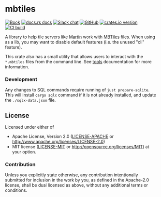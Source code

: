 # mbtiles

[![Book](https://img.shields.io/badge/docs-Book-informational)](https://maplibre.org/martin/50-tools.html)
[![docs.rs docs](https://docs.rs/mbtiles/badge.svg)](https://docs.rs/mbtiles)
[![Slack chat](https://img.shields.io/badge/Chat-on%20Slack-blueviolet)](https://slack.openstreetmap.us/)
[![GitHub](https://img.shields.io/badge/github-maplibre/martin-8da0cb?logo=github)](https://github.com/maplibre/martin)
[![crates.io version](https://img.shields.io/crates/v/mbtiles.svg)](https://crates.io/crates/mbtiles)
[![CI build](https://github.com/maplibre/martin/actions/workflows/ci.yml/badge.svg)](https://github.com/maplibre/martin/actions)

A library to help tile servers like [Martin](https://maplibre.org/martin) work with [MBTiles](https://github.com/mapbox/mbtiles-spec) files. When using as a lib, you may want to disable default features (i.e. the unused "cli" feature).

This crate also has a small utility that allows users to interact with the `*.mbtiles` files from the command line.  See [tools](https://maplibre.org/martin/50-tools.html) documentation for more information.

### Development

Any changes to SQL commands require running of `just prepare-sqlite`.  This will install `cargo sqlx` command if it is not already installed, and update the `./sqlx-data.json` file.

## License

Licensed under either of

* Apache License, Version 2.0 ([LICENSE-APACHE](LICENSE-APACHE) or <http://www.apache.org/licenses/LICENSE-2.0>)
* MIT license ([LICENSE-MIT](LICENSE-MIT) or <http://opensource.org/licenses/MIT>)
  at your option.

### Contribution

Unless you explicitly state otherwise, any contribution intentionally
submitted for inclusion in the work by you, as defined in the
Apache-2.0 license, shall be dual licensed as above, without any
additional terms or conditions.
